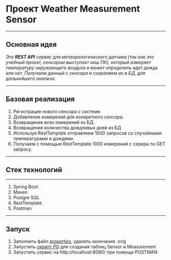 # Проект Weather Measurement Sensor 
***
## Основная идея ##


*Это ***REST API*** сервис для метеорологического датчика (так как это учебный проект, сенсором выступает наш ПК), который измеряет температуру окружающего воздуха и может определить идет дождь или нет.
Получаем данный с сенсора и сохраняем их в БД, для дальнейшего анализа.*
***
## Базовая реализация
1. Регистрация нового сенсора с системе.
2. Добавление измерений для конкретного сенсора.
3. Возвращение всех измерений из БД.
4. Возвращение количества дождливых дней из БД
5. Используя RestTemplate отправляем 1000 запросов со случайными температурами и дождями.
6. Получаем с помощью RestTemplate 1000 измерений с серера по GET запросу.
***
## Стек технологий
***
1. Spring Boot
2. Maven
3. Postgre SQL
4. RestTemplate
5. Postman
***
## Запуск
 1. Заполнить файл [*properties*](https://github.com/FattAkvarium/Weather-Measurement-Sensor/blob/master/src/main/resources/application.properties.orig), удалить окончание .orig
 2. Запустить [*скрипт PG*](https://github.com/FattAkvarium/Weather-Measurement-Sensor/blob/master/src/main/resources/forIntall.sql) для создания таблиц Sensor и Measurement
 3. Запустить сервис на http://localhost:8080/ при помощи POSTMAN

